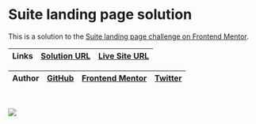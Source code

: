 # Suite landing page solution

This is a solution to the [Suite landing page challenge on Frontend Mentor](https://www.frontendmentor.io/challenges/suite-landing-page-tj_eaU-Ra).

| **Links** | [Solution URL](https://github.com/ionStici/suite-landing-page) | [Live Site URL](https://ionstici.github.io/suite-landing-page) |
| --------- | -------------------------------------------------------------- | -------------------------------------------------------------- |

| **Author** | [GitHub](https://github.com/ionStici) | [Frontend Mentor](https://www.frontendmentor.io/profile/ionStici) | [Twitter](https://twitter.com/ionStici_) |
| ---------- | ------------------------------------- | ----------------------------------------------------------------- | ---------------------------------------- |

<br>

![](./images/screenshot.png)
